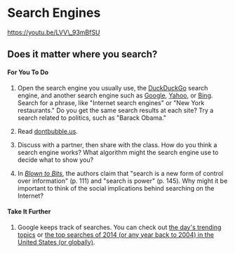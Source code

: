 # Search Engines

[https://youtu.be/LVV\_93mBfSU ](https://youtu.be/LVV_93mBfSU)

## Does it matter where you search?

#### For You To Do

1. Open the search engine you usually use, the [DuckDuckGo](https://duckduckgo.com/)
   search engine, and another search engine such as [Google](http://google.com/), [Yahoo](http://yahoo.com/), or [Bing](http://bing.com/). Search for a phrase, like "Internet search engines" or "New York restaurants." Do you get the same search results at each site? Try a search related to politics, such as "Barack Obama."

2. Read [ dontbubble.us](/dontbubble.us).

3. Discuss with a partner, then share with the class. How do you think a search engine works? What algorithm might the search engine use to decide what to show you?

4. In [_Blown to Bits_](http://www.bitsbook.com/wp-content/uploads/2008/12/chapter4.pdf), the authors claim that "search is a new form of control over information" \(p. 111\) and "search is power" \(p. 145\). Why might it be important to think of the social implications behind searching on the Internet?

#### Take It Further

1. Google keeps track of searches. You can check out [the day's trending topics](http://www.google.com/trends/hottrends) or [the top searches of 2014 \(or any year back to 2004\) in the United States \(or globally\)](http://www.google.com/trends/topcharts?hl=en#vm=cat&geo=US&date=2014&cid).



